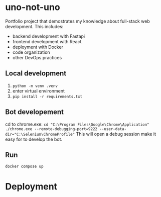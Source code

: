 # uno-not-uno
Portfolio project that demostrates my knowledge about full-stack web development. This includes:
- backend development with Fastapi
- frontend development with React
- deployment with Docker
- code organization
- other DevOps practices

## Local development
1. `python -m venv .venv`
1. enter virtual environment
2. `pip install -r requirements.txt`

## Bot developement
cd to chrome.exe: `cd "C:\Program Files\Google\Chrome\Application"`
`./chrome.exe --remote-debugging-port=9222 --user-data-dir="C:\Selenium\ChromeProfile"`
This will open a debug session make it easy for to develop the bot.

## Run
`docker compose up`

# Deployment